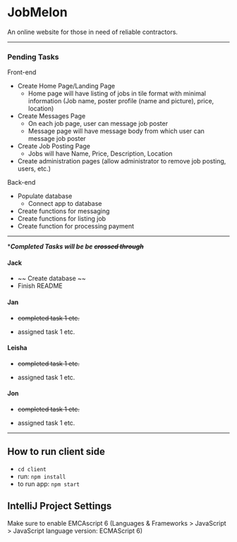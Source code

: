# JobMelon
An online website for those in need of reliable contractors.

---

### Pending Tasks
Front-end
- Create Home Page/Landing Page
  - Home page will have listing of jobs in tile format with minimal information (Job name, poster profile (name and picture), price, location)
- Create Messages Page
  - On each job page, user can message job poster
  - Message page will have message body from which user can message job poster
- Create Job Posting Page
  - Jobs will have Name, Price, Description, Location
- Create administration pages (allow administrator to remove job posting, users, etc.)

Back-end
- Populate database
    - Connect app to database
- Create functions for messaging
- Create functions for listing job
- Create function for processing payment

--- 

 *__*Completed Tasks will be be ~~crossed through~~*__

#### Jack
* ~~ Create database ~~
* Finish README

#### Jan
* ~~completed task 1 etc.~~

* assigned task 1 etc.
#### Leisha
* ~~completed task 1 etc.~~

* assigned task 1 etc.
#### Jon
* ~~completed task 1 etc.~~

* assigned task 1 etc.

***

## How to run client side
* `cd client`
* run: `npm install`
* to run app: `npm start`

## IntelliJ Project Settings
Make sure to enable EMCAscript 6 
(Languages & Frameworks > JavaScript > JavaScript language version: ECMAScript 6)
